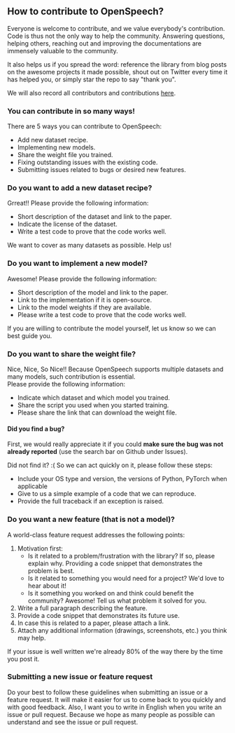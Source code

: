 ## How to contribute to OpenSpeech?
  
Everyone is welcome to contribute, and we value everybody's contribution. Code is thus not the only way to help the community. Answering questions, helping others, reaching out and improving the documentations are immensely valuable to the community.
    
It also helps us if you spread the word: reference the library from blog posts on the awesome projects it made possible, shout out on Twitter every time it has helped you, or simply star the repo to say "thank you".  
    
We will also record all contributors and contributions [here](https://github.com/sooftware/OpenSpeech/blob/main/CONTRIBUTORS.md).  
    
### You can contribute in so many ways!
  
There are 5 ways you can contribute to OpenSpeech:

- Add new dataset recipe.
- Implementing new models.
- Share the weight file you trained.
- Fixing outstanding issues with the existing code.
- Submitting issues related to bugs or desired new features.
  
### Do you want to add a new dataset recipe?
  
Grreat!! Please provide the following information:  
  
- Short description of the dataset and link to the paper.  
- Indicate the license of the dataset.
- Write a test code to prove that the code works well.
  
We want to cover as many datasets as possible. Help us!
  
### Do you want to implement a new model?
  
Awesome! Please provide the following information:  
  
- Short description of the model and link to the paper.
- Link to the implementation if it is open-source.
- Link to the model weights if they are available.
- Please write a test code to prove that the code works well.

If you are willing to contribute the model yourself, let us know so we can best guide you.  
  
### Do you want to share the weight file?
  
Nice, Nice, So Nice!! Because OpenSpeech supports multiple datasets and many models, such contribution is essential.  
Please provide the following information:  
  
- Indicate which dataset and which model you trained.
- Share the script you used when you started training.
- Please share the link that can download the weight file.
  
#### Did you find a bug?
  
First, we would really appreciate it if you could **make sure the bug was not already reported** (use the search bar on Github under Issues).  
  
Did not find it? :( So we can act quickly on it, please follow these steps:  
  
- Include your OS type and version, the versions of Python, PyTorch when applicable
- Give to us a simple example of a code that we can reproduce.
- Provide the full traceback if an exception is raised.  
  
### Do you want a new feature (that is not a model)?
  
A world-class feature request addresses the following points:
  
1. Motivation first:
    - Is it related to a problem/frustration with the library? If so, please explain why. Providing a code snippet that demonstrates the problem is best.
    - Is it related to something you would need for a project? We'd love to hear about it!
    - Is it something you worked on and think could benefit the community? Awesome! Tell us what problem it solved for you.
2. Write a full paragraph describing the feature.
3. Provide a code snippet that demonstrates its future use.
4. In case this is related to a paper, please attach a link.
5. Attach any additional information (drawings, screenshots, etc.) you think may help.
  
If your issue is well written we're already 80% of the way there by the time you post it.
  

### Submitting a new issue or feature request
  
Do your best to follow these guidelines when submitting an issue or a feature request. It will make it easier for us to come back to you quickly and with good feedback. 
Also, I want you to write in English when you write an issue or pull request. Because we hope as many people as possible can understand and see the issue or pull request.
    

